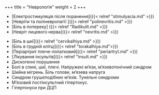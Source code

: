 +++
title = "Неврологія"
weight = 2
+++

- [Електростимуляція після поранення]({{< relref "stimulyacia.md" >}})
- [Невріти та поліневропатії ]({{< relref "polinevritis.md" >}})
- [Біль в попереку] ({{< relref "Radikulit.md" >}})
- [Невріт лицевого нерва]({{< relref "nevritis.md" >}})
<!--more-->
- [Біль в шиї]({{< relref "cervikalhiya.md" >}})
- [Біль в грудній клітці]({{< relref "torakalhiya.md">}})
- [Періартрит плече-лопатковий]({{< relref "periartryt.md" >}})
- [Лікування інсультів]({{< relref "insult.md" >}})
- Дискогенні порушення
- Болі в спині, шиї, плечі. Напружені м’язи, м’язевотонічний синдром
- Шийна мігрень. Біль голови, м’язева напруга
- Синдром грушеподібних м’язів. Тунельні синдроми
- М’язовий постінсультний гіпертонус. 
- Гіпертонуси при ДЦП
